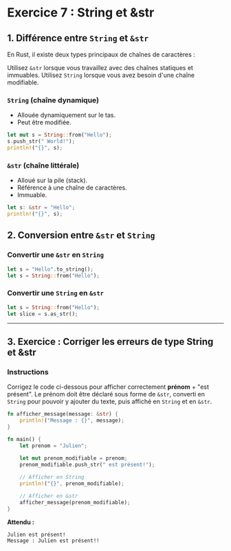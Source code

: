 
# Exercice 7 : String et &str


## **1. Différence entre `String` et `&str`**


En Rust, il existe deux types principaux de chaînes de caractères :

Utilisez `&str` lorsque vous travaillez avec des chaînes statiques et immuables. Utilisez `String` lorsque vous avez besoin d'une chaîne modifiable.

### **`String`** (chaîne dynamique)
- Allouée dynamiquement sur le tas.
- Peut être modifiée.

```rust
let mut s = String::from("Hello");
s.push_str(" World!");
println!("{}", s);
```

### **`&str`** (chaîne littérale)
- Alloué sur la pile (stack).
- Référence à une chaîne de caractères.
- Immuable.

```rust
let s: &str = "Hello";
println!("{}", s);
```



## **2. Conversion entre `&str` et `String`**

### Convertir une `&str` en `String`
```rust
let s = "Hello".to_string();
let s = String::from("Hello");
```

### Convertir une `String` en `&str`
```rust
let s = String::from("Hello");
let slice = s.as_str();
```

---

## **3. Exercice : Corriger les erreurs de type String et &str**

### Instructions
Corrigez le code ci-dessous pour afficher correctement **prénom** + "est présent". Le prénom doit être déclaré sous forme de `&str`, converti en `String` pour pouvoir y ajouter du texte, puis affiché en `String` et en `&str`.

```rust
fn afficher_message(message: &str) {
    println!("Message : {}", message);
}

fn main() {
    let prenom = "Julien";
    
    let mut prenom_modifiable = prenom;
    prenom_modifiable.push_str(" est présent!");

    // Afficher en String
    println!("{}", prenom_modifiable);

    // Afficher en &str
    afficher_message(prenom_modifiable);
}
```

**Attendu :**
```plaintext
Julien est présent!
Message : Julien est présent!!
```